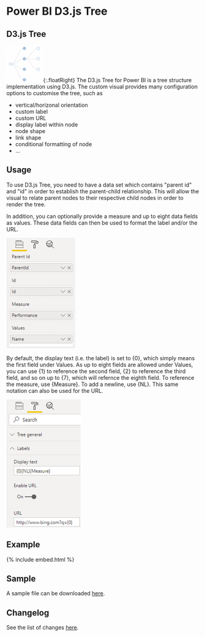 # Power BI D3.js Tree
## D3.js Tree
![alt text](assets/logo.png "Logo"){:.floatRight}
The D3.js Tree for Power BI is a tree structure implementation using D3.js. The custom visual provides many configuration options to customise the tree, such as
* vertical/horizonal orientation
* custom label
* custom URL
* display label within node
* node shape
* link shape
* conditional formatting of node
* ...

## Usage 
To use D3.js Tree, you need to have a data set which contains "parent id" and "id" in order to establish the parent-child relationship. This will allow the visual to relate parent nodes to their respective child nodes in order to render the tree.

In addition, you can optionally provide a measure and up to eight data fields as values. These data fields can then be used to format the label and/or the URL.

![alt text](assets/dataFields.png "Data Fields")

By default, the display text (i.e. the label) is set to {0}, which simply means the first field under Values. As up to eight fields are allowed under Values, you can use {1} to reference the second field, {2} to reference the third field, and so on up to {7}, which will refernce the eighth field. To reference the measure, use {Measure}. To add a newline, use {NL}. This same notation can also be used for the URL.

![alt text](assets/textFormat.png "Text Format")

## Example
{% include embed.html %}

## Sample
A sample file can be downloaded [here](sample/D3jsTree.pbix). 

## Changelog
See the list of changes [here](ChangeLog).
